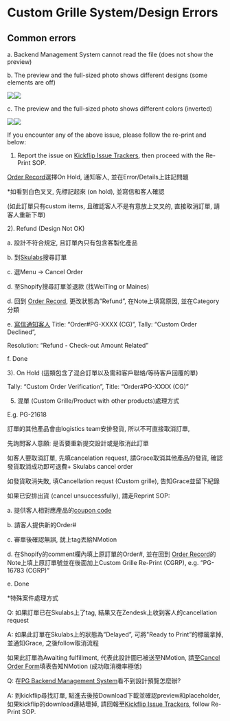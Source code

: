 # Custom Grille System/Design Errors
## Common errors
a. Backend Management System cannot read the file (does not show the preview)

b. The preview and the full-sized photo shows different designs (some elements are off)

![](https://lh5.googleusercontent.com/nW8aKd7vQj61-fmEZE1GgNLiU-U3HgcTlogLlaXJzMO7b8Z5A6lC6aYht1s5buzw8J5GhuYX7CP7Us6QBaOVt9EujDIn35fknMb11CgrOrN7egUZ-8NY9Vk8TKxSDJbemDq-ctPqhkNqS2Zxs_FuayU)![](https://lh4.googleusercontent.com/JQ0_Uy7BklOAIMH949cyPIGQPTKZARMzC7RX4sK9eLX8-37kJl8Imw5RSbSAMmbLRig0B3bjJ6_Igjd0jw03hwYMQC1w__6wu3tmS1929EBUjEDIHQLkkhIqNFVNj3hRgHBJfAjbzFB18mFxlC_Mgco)

c. The preview and the full-sized photo shows different colors (inverted)

![](https://lh3.googleusercontent.com/5bfClL_6RLs9AND9KR5IdOhdZLNVsJJO4l5jn_lN8WjpdpuvjSWRueCmFznZ8ZwyOXxYr5_FKLcsp9C3s_QNqHwi6DXhdJ-LgGUyOzfLzog5F1ddOHUMLigfW1iZZjs1GEf5i-FOxvTMrAMqTG5vWWo)![](https://lh3.googleusercontent.com/dOY7CLVabc3Gowz3aa8lF2eb-HaNOo9Rd5VE5uLimVJRTT0ml4qszGhBZtV8P1S38joEq-06eH2WNl_aLkwnGc4Kscsg7bZ81uR3V6TL1ug28bJGV1sfr7atPfmCVnuxaRV6JIklJnnkqscZslGjuuI)


If you encounter any of the above issue, please follow the re-print and below:

1. Report the issue on [Kickflip Issue Trackers](https://docs.google.com/spreadsheets/d/1QWlU9GCxHrK5SsvI39NrN39Xlavc271mEfhcQ6IJk6k/edit#gid=191533831), then proceed with the Re-Print SOP.



[Order Record](https://docs.google.com/spreadsheets/d/1we-F-6i0Vch8DEKhzYNKKCP_bRx8EPp_VVGbgFXFa9I/edit?pli=1#gid=366409741)選擇On Hold, 通知客人, 並在Error/Details上註記問題

  

*如看到白色叉叉, 先標記起來 (on hold), 並寫信和客人確認 

(如此訂單只有custom items, 且確認客人不是有意放上叉叉的, 直接取消訂單, 請客人重新下單)

  



  

2). Refund (Design Not OK)  
  

a. 設計不符合規定, 且訂單內只有包含客製化產品 

b. 到[Skulabs](https://app.skulabs.com/)搜尋訂單

  

c. 選Menu -> Cancel Order

  

d. 至Shopify搜尋訂單並退款 (找WeiTing or Maines)

  

d. 回到 [Order Record](https://docs.google.com/spreadsheets/d/1we-F-6i0Vch8DEKhzYNKKCP_bRx8EPp_VVGbgFXFa9I/edit?pli=1#gid=366409741), 更改狀態為”Refund”, 在Note上填寫原因, 並在Category分類

  

e. [寫信通知客人](https://docs.google.com/document/d/1TdLF7_LoDG5I0RzFeLf72nR8YZib1eZUL_pBZsSVuUY/edit) Title: “Order#PG-XXXX (CG)”, Tally: “Custom Order Declined”, 

Resolution: “Refund - Check-out Amount Related”

  

f. Done 

  
  

3). On Hold (這類包含了混合訂單以及需和客戶聯絡/等待客戶回覆的單)

Tally: “Custom Order Verification”, Title: “Order#PG-XXXX (CG)”

  

5. 混單 (Custom Grille/Product with other products)處理方式

E.g. PG-21618

  

訂單的其他產品會由logistics team安排發貨, 所以不可直接取消訂單, 

先詢問客人意願: 是否要重新提交設計或是取消此訂單

  

如客人要取消訂單, 先填cancelation request, 請Grace取消其他產品的發貨, 確認發貨取消成功即可退費+ Skulabs cancel order

  

如發貨取消失敗, 填Cancellation requst (Custom grille), 告知Grace並留下紀錄

  

如果已安排出貨 (cancel unsuccessfully), 請走Reprint SOP:

  

a. 提供客人相對應產品的[coupon code](https://docs.google.com/spreadsheets/d/1we-F-6i0Vch8DEKhzYNKKCP_bRx8EPp_VVGbgFXFa9I/edit?pli=1#gid=861761529)

  

b. 請客人提供新的Order#

  

c. 審單後確認無誤, 就上tag丟給NMotion

d. 在Shopify的comment欄內填上原訂單的Order#, 並在回到 [Order Record](https://docs.google.com/spreadsheets/d/1we-F-6i0Vch8DEKhzYNKKCP_bRx8EPp_VVGbgFXFa9I/edit?pli=1#gid=366409741)的Note上填上原訂單號並在後面加上Custom Grille Re-Print (CGRP), e.g. “PG-16783 (CGRP)”

  

e. Done

  
  

*特殊案件處理方式

  

Q: 如果訂單已在Skulabs上了tag, 結果又在Zendesk上收到客人的cancellation request

  

A: 如果此訂單在Skulabs上的狀態為”Delayed”, 可將"Ready to Print”的標籤拿掉, 並通知Grace, 之後follow取消流程

如果此訂單為Awaiting fulfillment, 代表此設計圖已被送至NMotion, 請[至Cancel Order Form](https://docs.google.com/spreadsheets/d/1QWlU9GCxHrK5SsvI39NrN39Xlavc271mEfhcQ6IJk6k/edit#gid=1621356637)填表告知NMotion (成功取消機率極低)

  

Q: 在[PG Backend Management System](https://portal.positivegrid.com/logistic/get-order-print-file)看不到設計預覽怎麼辦?

  

A: 到kickflip尋找訂單, 點進去後按Download下載並確認preview和placeholder, 如果kickflip的download連結壞掉, 請回報至[Kickflip Issue Trackers](https://docs.google.com/spreadsheets/d/1QWlU9GCxHrK5SsvI39NrN39Xlavc271mEfhcQ6IJk6k/edit#gid=191533831), follow Re-Print SOP.
